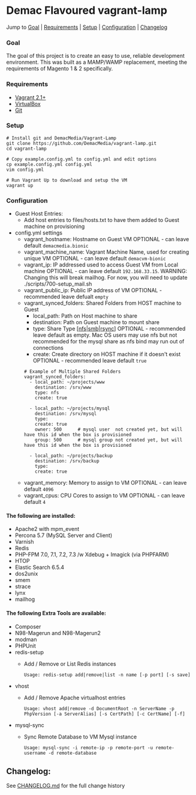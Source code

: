 # Demac Flavoured vagrant-lamp

Jump to [Goal](#goal) | [Requirements](#requirements) | [Setup](#setup) | [Configuration](#configuration) | [Changelog](#changelog)

### Goal
The goal of this project is to create an easy to use, reliable development environment.
This was built as a MAMP/WAMP replacement, meeting the requirements of Magento 1 & 2
specifically.

### Requirements

- [Vagrant 2.1+](https://www.vagrantup.com/downloads.html)
- [VirtualBox](https://www.virtualbox.org/wiki/Downloads)
- [Git](https://git-scm.com/book/en/v2/Getting-Started-Installing-Git)

### Setup

    # Install git and DemacMedia/Vagrant-Lamp
    git clone https://github.com/DemacMedia/vagrant-lamp.git
    cd vagrant-lamp

    # Copy example.config.yml to config.yml and edit options
    cp example.config.yml config.yml
    vim config.yml

    # Run Vagrant Up to download and setup the VM
    vagrant up

### Configuration
-   Guest Host Entries:
    -   Add host entries to files/hosts.txt to have them added to Guest machine on provisioning
-   config.yml settings
    -   vagrant_hostname: Hostname on Guest VM
        OPTIONAL - can leave default `demacmedia.bionic`
    -   vagrant_machine_name: Vagrant Machine Name, used for creating unique VM
        OPTIONAL - can leave default `demacvm-bionic`
    -   vagrant_ip: IP addressed used to access Guest VM from Local machine
        OPTIONAL - can leave default `192.168.33.15`.
        WARNING: Changing this will break mailhog. For now, you will need to update ./scripts/700-setup_mail.sh
    -   vagrant_public_ip: Public IP address of VM
        OPTIONAL - recommended leave defualt `empty`
    -   vagrant_synced_folders: Shared Folders from HOST machine to Guest
        -   local_path: Path on Host machine to share
        -   destination: Path on Guest machine to mount share
        -   type: Share Type \[[nfs](https://www.vagrantup.com/docs/synced-folders/nfs.html)|[smb](https://www.vagrantup.com/docs/synced-folders/smb.html)|[rsync](https://www.vagrantup.com/docs/synced-folders/rsync.html)\]
            OPTIONAL - recommended leave default as empty.  Mac OS users may use nfs but not recommended for the mysql share as nfs bind may run out of connections
        -   create: Create directory on HOST machine if it doesn't exist
            OPTIONAL - recommended leave default `true`
        ```
        # Example of Multiple Shared Folders
        vagrant_synced_folders:
          - local_path: ~/projects/www
            destination: /srv/www
            type: nfs 
            create: true

          - local_path: ~/projects/mysql
            destination: /srv/mysql
            type:
            create: true
            owner: 500      # mysql user  not created yet, but will have this id when the box is provisioned
            group: 500      # mysql group not created yet, but will have this id when the box is provisioned

          - local_path: ~/projects/backup
            destination: /srv/backup
            type:
            create: true
        ```
    -   vagrant_memory: Memory to assign to VM
        OPTIONAL - can leave default `4096`
    -   vagrant_cpus: CPU Cores to assign to VM
        OPTIONAL - can leave default `4`

#### The following are installed:

-   Apache2 with mpm\_event
-   Percona 5.7 (MySQL Server and Client)
-   Varnish
-   Redis
-   PHP-FPM 7.0, 7.1, 7.2, 7.3 /w Xdebug + Imagick (via PHPFARM)
-   HTOP
-   Elastic Search 6.5.4
-   dos2unix
-   smem
-   strace
-   lynx
-   mailhog


#### The following Extra Tools are available:
-   Composer
-   N98-Magerun and N98-Magerun2
-   modman
-   PHPUnit
-   redis-setup
    - Add / Remove or List Redis instances

        ```Usage: redis-setup add|remove|list -n name [-p port] [-s save]```
-   vhost
    - Add / Remove Apache virtualhost entries

        ```Usage: vhost add|remove -d DocumentRoot -n ServerName -p PhpVersion [-a ServerAlias] [-s CertPath] [-c CertName] [-f]```
-   mysql-sync
    - Sync Remote Database to VM Mysql instance

        ```Usage: mysql-sync -i remote-ip -p remote-port -u remote-username -d remote-database```

## Changelog:
See [CHANGELOG.md](CHANGELOG.md) for the full change history
